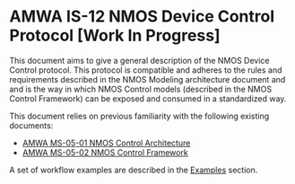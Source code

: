 # AMWA IS-12 NMOS Device Control Protocol \[Work In Progress\]

This document aims to give a general description of the NMOS Device Control protocol. This protocol is compatible and adheres to the rules and requirements described in the NMOS Modeling architecture document and and is the way in which NMOS Control models (described in the NMOS Control Framework) can be exposed and consumed in a standardized way.

This document relies on previous familiarity with the following existing documents:

- [AMWA MS-05-01 NMOS Control Architecture](https://specs.amwa.tv/ms-05-01)
- [AMWA MS-05-02 NMOS Control Framework](https://specs.amwa.tv/ms-05-02)

A set of workflow examples are described in the [Examples](Sending%20commands.md) section.
